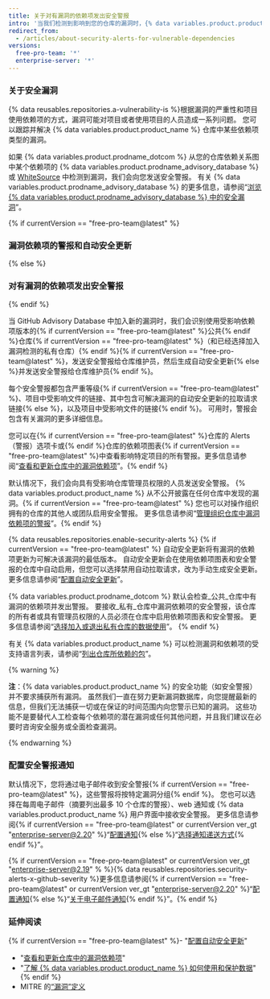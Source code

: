 ```yaml
---
title: 关于对有漏洞的依赖项发出安全警报
intro: '当我们检测到影响到您的仓库的漏洞时，{% data variables.product.product_name %} 会发出安全警报。'
redirect_from:
  - /articles/about-security-alerts-for-vulnerable-dependencies
versions:
  free-pro-team: '*'
  enterprise-server: '*'
---
```


### 关于安全漏洞

{% data reusables.repositories.a-vulnerability-is %}根据漏洞的严重性和项目使用依赖项的方式，漏洞可能对项目或者使用项目的人员造成一系列问题。 您可以跟踪并解决 {% data variables.product.product_name %} 仓库中某些依赖项类型的漏洞。

如果 {% data variables.product.prodname_dotcom %} 从您的仓库依赖关系图中某个依赖项的 {% data variables.product.prodname_advisory_database %} 或 [WhiteSource](https://www.whitesourcesoftware.com/GitHubSecurityAlerts) 中检测到漏洞，我们会向您发送安全警报。 有关 {% data variables.product.prodname_advisory_database %} 的更多信息，请参阅“<a href="/github/managing-security-vulnerabilities/browsing-security-vulnerabilities-in-the-github-advisory-database" class="dotcom-only">浏览 {% data variables.product.prodname_advisory_database %} 中的安全漏洞</a>”。

{% if currentVersion == "free-pro-team@latest" %}
### 漏洞依赖项的警报和自动安全更新
{% else %}
### 对有漏洞的依赖项发出安全警报
{% endif %}

当 GitHub Advisory Database 中加入新的漏洞时，我们会识别使用受影响依赖项版本的{% if currentVersion == "free-pro-team@latest" %}公共{% endif %}仓库{% if currentVersion == "free-pro-team@latest" %}（和已经选择加入漏洞检测的私有仓库）{% endif %}{% if currentVersion == "free-pro-team@latest" %}，发送安全警报给仓库维护员，然后生成自动安全更新{% else %}并发送安全警报给仓库维护员{% endif %}。

每个安全警报都包含严重等级{% if currentVersion == "free-pro-team@latest" %}、项目中受影响文件的链接、其中包含可解决漏洞的自动安全更新的拉取请求链接{% else %}，以及项目中受影响文件的链接{% endif %}。 可用时，警报会包含有关漏洞的更多详细信息。

您可以在{% if currentVersion == "free-pro-team@latest" %}仓库的 Alerts（警报）选项卡或{% endif %}仓库的依赖项图表{% if currentVersion == "free-pro-team@latest" %}中查看影响特定项目的所有警报。更多信息请参阅“[查看和更新仓库中的漏洞依赖项](/articles/viewing-and-updating-vulnerable-dependencies-in-your-repository)”。{% endif %}

默认情况下，我们会向具有受影响仓库管理员权限的人员发送安全警报。 {% data variables.product.product_name %} 从不公开披露在任何仓库中发现的漏洞。{% if currentVersion == "free-pro-team@latest" %} 您也可以对操作组织拥有的仓库的其他人或团队启用安全警报。 更多信息请参阅“[管理组织仓库中漏洞依赖项的警报](/articles/managing-alerts-for-vulnerable-dependencies-in-your-organization-s-repositories)”。{% endif %}

{% data reusables.repositories.enable-security-alerts %}
{% if currentVersion == "free-pro-team@latest" %}
自动安全更新将有漏洞的依赖项更新为可解决该漏洞的最低版本。 自动安全更新会在使用依赖项图表和安全警报的仓库中自动启用，但您可以选择禁用自动拉取请求，改为手动生成安全更新。 更多信息请参阅“[配置自动安全更新](/github/managing-security-vulnerabilities/configuring-automated-security-updates)”。

{% data variables.product.prodname_dotcom %} 默认会检查_公共_仓库中有漏洞的依赖项并发出警报。 要接收_私有_仓库中漏洞依赖项的安全警报，该仓库的所有者或具有管理员权限的人员必须在仓库中启用依赖项图表和安全警报。 更多信息请参阅“[选择加入或退出私有仓库的数据使用](/articles/opting-into-or-out-of-data-use-for-your-private-repository)”。
{% endif %}

有关 {% data variables.product.product_name %} 可以检测漏洞和依赖项的受支持语言列表，请参阅“[列出仓库所依赖的包](/articles/listing-the-packages-that-a-repository-depends-on)”。

{% warning %}

**注**：{% data variables.product.product_name %} 的安全功能（如安全警报）并不要求捕获所有漏洞。 虽然我们一直在努力更新漏洞数据库，向您提醒最新的信息，但我们无法捕获一切或在保证的时间范围内向您警示已知的漏洞。 这些功能不是要替代人工检查每个依赖项的潜在漏洞或任何其他问题，并且我们建议在必要时咨询安全服务或全面检查漏洞。

{% endwarning %}

### 配置安全警报通知

默认情况下，您将通过电子邮件收到安全警报{% if currentVersion == "free-pro-team@latest" %}，这些警报将按特定漏洞分组{% endif %}。 您也可以选择在每周电子邮件（摘要列出最多 10 个仓库的警报）、web 通知或 {% data variables.product.product_name %} 用户界面中接收安全警报。 更多信息请参阅{% if currentVersion == "free-pro-team@latest" or currentVersion ver_gt "enterprise-server@2.20" %}“[配置通知](/github/managing-subscriptions-and-notifications-on-github/configuring-notifications#security-alert-options){% else %}“[选择通知递送方式](/github/receiving-notifications-about-activity-on-github/choosing-the-delivery-method-for-your-notifications){% endif %}”。

{% if currentVersion == "free-pro-team@latest" or currentVersion ver_gt "enterprise-server@2.19" % %}{% data reusables.repositories.security-alerts-x-github-severity %}更多信息请参阅{% if currentVersion == "free-pro-team@latest" or currentVersion ver_gt "enterprise-server@2.20" %}“[配置通知](/github/managing-subscriptions-and-notifications-on-github/configuring-notifications#filtering-email-notifications){% else %}“[关于电子邮件通知](/github/receiving-notifications-about-activity-on-github/about-email-notifications){% endif %}”。{% endif %}

### 延伸阅读

{% if currentVersion == "free-pro-team@latest" %}- "[配置自动安全更新](/github/managing-security-vulnerabilities/configuring-automated-security-updates)"
- "[查看和更新仓库中的漏洞依赖项](/articles/viewing-and-updating-vulnerable-dependencies-in-your-repository)"
- "[了解 {% data variables.product.product_name %} 如何使用和保护数据](/categories/understanding-how-github-uses-and-protects-your-data)"{% endif %}
- MITRE 的[“漏洞”定义](https://cve.mitre.org/about/terminology.html#vulnerability)

